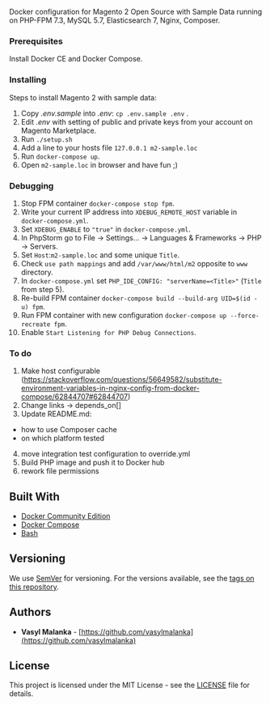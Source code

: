 Docker configuration for Magento 2 Open Source with Sample Data running on PHP-FPM 7.3, MySQL 5.7, Elasticsearch 7, Nginx, Composer.

### Prerequisites

Install Docker CE and Docker Compose.

### Installing

Steps to install Magento 2 with sample data:

1. Copy *.env.sample* into *.env*: `cp .env.sample .env` .
2. Edit *.env* with setting of public and private keys from your account on Magento Marketplace.
3. Run `./setup.sh`
4. Add a line to your hosts file `127.0.0.1 m2-sample.loc`
5. Run `docker-compose up`.
6. Open `m2-sample.loc` in browser and have fun ;)

### Debugging

1. Stop FPM container `docker-compose stop fpm`.
2. Write your current IP address into `XDEBUG_REMOTE_HOST` variable in `docker-compose.yml`.
3. Set `XDEBUG_ENABLE` to `"true"` in `docker-compose.yml`.
4. In PhpStorm go to File -> Settings... -> Languages & Frameworks -> PHP -> Servers.
5. Set `Host`:`m2-sample.loc` and some unique `Title`.
6. Check `use path mappings` and add `/var/www/html/m2` opposite to `www` directory.
7. In `docker-compose.yml` set `PHP_IDE_CONFIG: "serverName=<Title>"` (`Title` from step 5).
8. Re-build FPM container `docker-compose build --build-arg UID=$(id -u) fpm`.
9. Run FPM container with new configuration `docker-compose up --force-recreate fpm`.
10. Enable `Start Listening for PHP Debug Connections`.

### To do
1. Make host configurable (https://stackoverflow.com/questions/56649582/substitute-environment-variables-in-nginx-config-from-docker-compose/62844707#62844707)
2. Change links -> depends_on[]
3. Update README.md:
  - how to use Composer cache
  - on which platform tested
4. move integration test configuration to override.yml
5. Build PHP image and push it to Docker hub
6. rework file permissions

## Built With

* [Docker Community Edition](https://docs.docker.com/install/)
* [Docker Compose](https://docs.docker.com/compose/)
* [Bash](https://www.gnu.org/software/bash/)

## Versioning

We use [SemVer](http://semver.org/) for versioning. For the versions available, see the [tags on this repository](https://github.com/vasylmalanka/m2-sample-docker/tags). 

## Authors

* **Vasyl Malanka** - [https://github.com/vasylmalanka](https://github.com/vasylmalanka)

## License

This project is licensed under the MIT License - see the [LICENSE](https://github.com/nishanths/license/blob/master/LICENSE) file for details.
